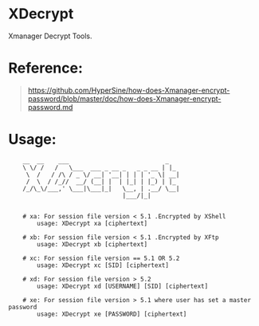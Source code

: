 # XDecrypt
Xmanager Decrypt Tools.

# Reference:  
> https://github.com/HyperSine/how-does-Xmanager-encrypt-password/blob/master/doc/how-does-Xmanager-encrypt-password.md

# Usage:
```
    __  __    ___                           _
    \ \/ /   /   \___  ___ _ __ _   _ _ __ | |_
     \  /   / /\ / _ \/ __| '__| | | | '_ \| __|
     /  \  / /_//  __/ (__| |  | |_| | |_) | |_
    /_/\_\/___,' \___|\___|_|   \__, | .__/ \__|
                                |___/|_|


    # xa: For session file version < 5.1 .Encrypted by XShell
        usage: XDecrypt xa [ciphertext]

    # xb: For session file version < 5.1 .Encrypted by XFtp
        usage: XDecrypt xb [ciphertext]

    # xc: For session file version == 5.1 OR 5.2
        usage: XDecrypt xc [SID] [ciphertext]

    # xd: For session file version > 5.2
        usage: XDecrypt xd [USERNAME] [SID] [ciphertext]

    # xe: For session file version > 5.1 where user has set a master password
        usage: XDecrypt xe [PASSWORD] [ciphertext]

```
